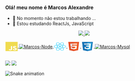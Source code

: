### Olá! meu nome é Marcos Alexandre

- 🔭 No momento não estou trabalhando ...
- 🌱 Estou estudando ReactJs, JavaScript


<div align="center">
  <a href="https://github.com/Catalendas">
  <img height="180em" src="https://github-readme-stats.vercel.app/api?username=Catalendas&show_icons=true&theme=highcontrast&include_all_commits=true&count_private=true"/>
  <img height="180em" src="https://github-readme-stats.vercel.app/api/top-langs/?username=Catalendas&layout=compact&langs_count=7&theme=highcontrast"/>
</div>
  
  <div style="display: inline_block"><br>
  <img align="center" alt="Marcos-JS" height="30" width="40" src="https://raw.githubusercontent.com/devicons/devicon/master/icons/javascript/javascript-plain.svg">
  <img align="center" alt="Marcos-Node" height="30" width="40" src="https://cdn.jsdelivr.net/gh/devicons/devicon/master/icons/node/node-original.svg" />
  <img align="center" alt="Rafa-React" height="30" width="40" src="https://raw.githubusercontent.com/devicons/devicon/master/icons/react/react-original.svg">
  <img align="center" alt="Marcos-HTML" height="30" width="40" src="https://raw.githubusercontent.com/devicons/devicon/master/icons/html5/html5-original.svg">
  <img align="center" alt="Marcos-CSS" height="30" width="40" src="https://raw.githubusercontent.com/devicons/devicon/master/icons/css3/css3-original.svg">
<!--   <img align="center" alt="Rafa-Python" height="30" width="40" src="https://raw.githubusercontent.com/devicons/devicon/master/icons/python/python-original.svg"> -->
<!--   <img align="center" alt="Rafa-Csharp" height="30" width="40" src="https://raw.githubusercontent.com/devicons/devicon/master/icons/csharp/csharp-original.svg"> -->
    <img align="center" alt="Marcos-Mysql" height="30" width="40" src="https://cdn.jsdelivr.net/gh/devicons/devicon/icons/mysql/mysql-original.svg" /> 
</div>
  
  ##
  
  <div> 
  <a href="https://www.instagram.com/marcosale.oficial/" target="_blank"><img src="https://img.shields.io/badge/-Instagram-%23E4405F?style=for-the-badge&logo=instagram&logoColor=white" target="_blank"></a>
  <a href="https://www.linkedin.com/in/marcos-alexandre-539141226/" target="_blank"><img src="https://img.shields.io/badge/-LinkedIn-%230077B5?style=for-the-badge&logo=linkedin&logoColor=white" target="_blank"></a> 
 
  ![Snake animation](https://github.com/Catalendas/Catalendas/blob/output/github-contribution-grid-snake.svg)
 
</div>

